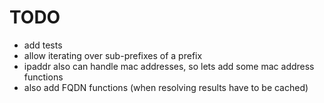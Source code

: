 # TODO

- add tests
- allow iterating over sub-prefixes of a prefix
- ipaddr also can handle mac addresses, so lets add some mac address functions
- also add FQDN functions (when resolving results have to be cached)
